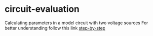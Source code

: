# circuit-evaluation
Calculating parameters in a model circuit with two voltage sources
For better understanding follow this link [step-by-step](https://anumana8.medium.com/circuit-design-using-programming-c-69399b0907b) 
